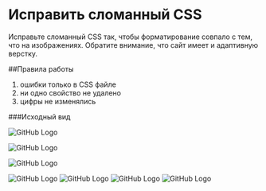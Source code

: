 # Исправить сломанный CSS

Исправьте сломанный CSS так, чтобы форматирование совпало с тем, что на изображениях. Обратите внимание, что сайт имеет и адаптивную верстку.

##Правила работы

1. ошибки только в CSS файле
2. ни одно свойство не удалено
3. цифры не изменялись

###Исходный вид

![GitHub Logo](https://github.com/luschenko/fix_css1/blob/master/bcss21.png)

![GitHub Logo](https://github.com/luschenko/fix_css1/blob/master/bcss22.png)

![GitHub Logo](https://github.com/luschenko/fix_css1/blob/master/bcss23.png)

![GitHub Logo](https://github.com/luschenko/fix_css1/blob/master/bcss24.png)
![GitHub Logo](https://github.com/luschenko/fix_css1/blob/master/bcss25.png)
![GitHub Logo](https://github.com/luschenko/fix_css1/blob/master/bcss26.png)
![GitHub Logo](https://github.com/luschenko/fix_css1/blob/master/bcss27.png)


